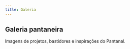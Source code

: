 ```yaml
---
title: Galeria
---
```


## Galeria pantaneira

Imagens de projetos, bastidores e inspirações do Pantanal.
